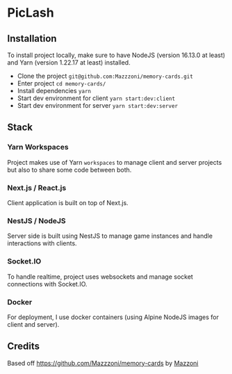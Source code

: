 # PicLash

## Installation

To install project locally, make sure to have NodeJS (version 16.13.0 at least) and Yarn (version 1.22.17 at least) installed.

* Clone the project `git@github.com:Mazzzoni/memory-cards.git`
* Enter project `cd memory-cards/`
* Install dependencies `yarn`
* Start dev environment for client `yarn start:dev:client`
* Start dev environment for server `yarn start:dev:server`

## Stack

### Yarn Workspaces

Project makes use of Yarn `workspaces` to manage client and server projects but also to share some code between both.

### Next.js / React.js

Client application is built on top of Next.js.

### NestJS / NodeJS

Server side is built using NestJS to manage game instances and handle interactions with clients.

### Socket.IO

To handle realtime, project uses websockets and manage socket connections with Socket.IO.

### Docker

For deployment, I use docker containers (using Alpine NodeJS images for client and server).

## Credits

Based off https://github.com/Mazzzoni/memory-cards by [Mazzoni](https://github.com/Mazzzoni)
